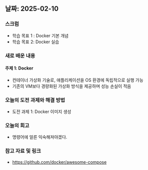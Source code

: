 ## 날짜: 2025-02-10

### 스크럼
- 학습 목표 1 : Docker 기본 개념
- 학습 목표 2: Docker 실습

### 새로 배운 내용
#### 주제 1: Docker
- 컨테이너 가상화 기술로, 애플리케이션을 OS 환경에 독립적으로 실행 가능
- 기존의 VM보다 경량화된 가상화 방식을 제공하며 성능 손실이 적음

### 오늘의 도전 과제와 해결 방법
- 도전 과제 1:  Docker 이미지 생성

### 오늘의 회고
- 명령어에 얼른 익숙해져야겠다. 

### 참고 자료 및 링크
- https://github.com/docker/awesome-compose
